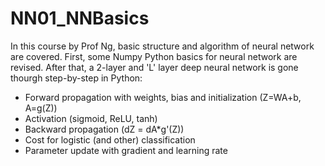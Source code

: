 # NN01_NNBasics
In this course by Prof Ng, basic structure and algorithm of neural network are covered. 
First, some Numpy Python basics for neural network are revised. After that, a 2-layer and 'L' layer
deep neural network is gone thourgh step-by-step in Python:  

  * Forward propagation with weights, bias and initialization (Z=WA+b, A=g(Z))
  * Activation (sigmoid, ReLU, tanh)
  * Backward propagation (dZ = dA*g'(Z))
  * Cost for logistic (and other) classification  
  * Parameter update with gradient and learning rate 

